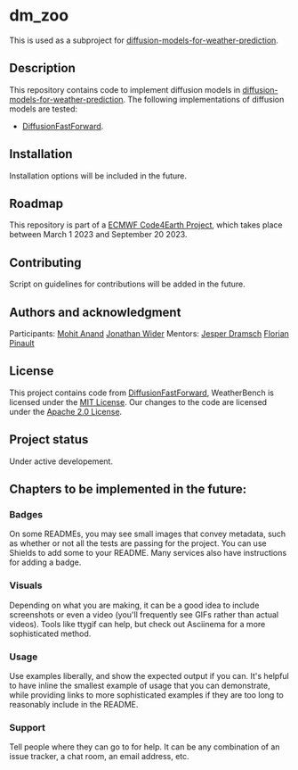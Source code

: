# dm_zoo

This is used as a subproject for [diffusion-models-for-weather-prediction](https://github.com/ECMWFCode4Earth/diffusion-models-for-weather-prediction).

## Description
This repository contains code to implement diffusion models in [diffusion-models-for-weather-prediction](https://github.com/ECMWFCode4Earth/diffusion-models-for-weather-prediction). 
The following implementations of diffusion models are tested:
- [DiffusionFastForward](https://github.com/mikonvergence/DiffusionFastForward).

## Installation
Installation options will be included in the future.

## Roadmap
This repository is part of a [ECMWF Code4Earth Project](https://github.com/ECMWFCode4Earth/diffusion-models-for-weather-prediction), which takes place between March 1 2023 and September 20 2023.

## Contributing
Script on guidelines for contributions will be added in the future.

## Authors and acknowledgment
Participants:
[Mohit Anand](https://github.com/melioristic)
[Jonathan Wider](https://github.com/jonathanwider)
Mentors:
[Jesper Dramsch](https://github.com/JesperDramsch)
[Florian Pinault](https://github.com/floriankrb)

## License
This project contains code from [DiffusionFastForward](https://github.com/mikonvergence/DiffusionFastForward), WeatherBench is licensed under the [MIT License](https://github.com/melioristic/benchmark/blob/main/WEATHERBENCH_LICENSE). Our changes to the code are licensed under the [Apache 2.0 License](https://github.com/melioristic/benchmark/blob/main/LICENSE).

## Project status
Under active developement.


## Chapters to be implemented in the future:

### Badges
On some READMEs, you may see small images that convey metadata, such as whether or not all the tests are passing for the project. You can use Shields to add some to your README. Many services also have instructions for adding a badge.

### Visuals
Depending on what you are making, it can be a good idea to include screenshots or even a video (you'll frequently see GIFs rather than actual videos). Tools like ttygif can help, but check out Asciinema for a more sophisticated method.

### Usage
Use examples liberally, and show the expected output if you can. It's helpful to have inline the smallest example of usage that you can demonstrate, while providing links to more sophisticated examples if they are too long to reasonably include in the README.

### Support
Tell people where they can go to for help. It can be any combination of an issue tracker, a chat room, an email address, etc.
